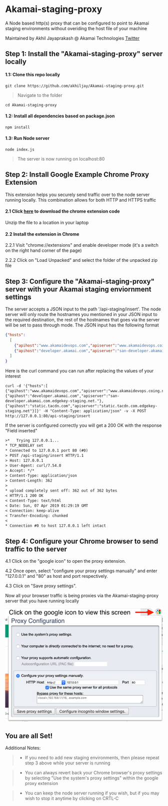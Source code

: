 # Akamai-staging-proxy
A Node based http(s) proxy that can be configured to point to Akamai staging environments without overiding the host file of your machine

Maintained by Akhil Jayaprakash @ Akamai Technologies [Twitter](https://twitter.com/akhiljp_dev)


## Step 1: Install the "Akamai-staging-proxy" server locally 

#### 1.1: Clone this repo locally
````
git clone https://github.com/akhiljay/Akamai-staging-proxy.git
````
> Navigate to the folder
````
cd Akamai-staging-proxy
````

#### 1.2: Install all dependencies based on package.json
````
npm install
````
#### 1.3: Run Node server
````
node index.js
````
> The server is now running on localhost:80

## Step 2: Install Google Example Chrome Proxy Extension
This extension helps you securely send traffic over to the node server running locally. This combination allows for both HTTP and HTTPS traffic

#### 2.1 Click [here](https://developer.chrome.com/extensions/examples/extensions/proxy_configuration.zip ) to download the chrome extension code
Unzip the file to a location in your laptop

#### 2.2 Install the extension in Chrome
2.2.1 Visit "chrome://extensions" and enable developer mode (it's a switch on the right hand corner of the page)

2.2.2 Click on "Load Unpacked" and select the folder of the unpacked zip file

## Step 3: Configure the "Akamai-staging-proxy" server with your Akamai staging enviornment settings

The server accepts a JSON input to the path '/api-staging/insert'. The node server will only route the hostnames you mentioned in your JSON input to the required destination, the rest of the hostnames that goes via the server will be set to pass through mode. The JSON input has the following format
```json
{"hosts":
  [ 
    {"apihost":"www.akamaidevops.com","apiserver":"www.akamaidevops.coing.net"},
    {"apihost":"developer.akamai.com","apiserver":"san-developer.akamai.com.edgekey-staging.net."}
  ]
}
```
Here is the curl command you can run after replacing the values of your interest
````
curl -d '{"hosts":[ {"apihost":"www.akamaidevops.com","apiserver":"www.akamaidevops.coing.net"},{"apihost":"developer.akamai.com","apiserver":"san-developer.akamai.com.edgekey-staging.net."},{"apihost":"static.tacdn.com","apiserver":"static.tacdn.com.edgekey-staging.net"}]}' -H "Content-Type: application/json" -v -X POST http://127.0.0.1:80/api-staging/insert
````
If the server is configured correctly you will get a 200 OK with the response "Field inserted"
````
>*   Trying 127.0.0.1...
* TCP_NODELAY set
* Connected to 127.0.0.1 port 80 (#0)
> POST /api-staging/insert HTTP/1.1
> Host: 127.0.0.1
> User-Agent: curl/7.54.0
> Accept: */*
> Content-Type: application/json
> Content-Length: 362
>
* upload completely sent off: 362 out of 362 bytes
< HTTP/1.1 200 OK
< Content-Type: text/html
< Date: Sun, 07 Apr 2019 01:29:19 GMT
< Connection: keep-alive
< Transfer-Encoding: chunked
<
* Connection #0 to host 127.0.0.1 left intact
````

## Step 4: Configure your Chrome browser to send traffic to the server
4.1 Click on the "google icon" to open the proxy extension.

4.2 Once open, select "configure your proxy settings manually" and enter "127.0.0.1" and "80" as host and port respectively. 

4.3 Click on "Save proxy settings". 

Now all your browser traffic is being proxies via the Akamai-staging-proxy server that you have running locally


![alt-text](https://github.com/akhiljay/Akamai-staging-proxy/blob/master/google-proxy-extension.png)

## You are all Set! 
Additional Notes:

> * If you need to add new staging environments, then please repeat step 3 above while your server is running

> * You can always revert back your Chrome browser's proxy settings by selecting "Use the system's proxy settings" within the google proxy extension

> * You can keep the node server running if you wish, but if you may wish to stop it anytime by clicking on CRTL-C








